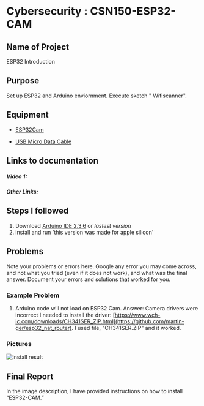 # Cybersecurity : CSN150-ESP32-CAM

## Name of Project
ESP32 Introduction

## Purpose
Set up ESP32 and Arduino enviornment. Execute sketch " Wifiscanner". 

## Equipment
* [ESP32Cam](https://www.amazon.com/Aideepen-ESP32-CAM-Bluetooth-ESP32-CAM-MB-Arduino/dp/B08P2578LV/ref=sr_1_3?crid=4FY0ECFW0ZX7&keywords=ESP32+Cam&qid=1678902050&sprefix=esp32+cam%2Caps%2C240&sr=8-3)

* [USB Micro Data Cable](https://www.amazon.com/AmazonBasics-Male-Micro-Cable-Black/dp/B0711PVX6Z/ref=sr_1_1_sspa?keywords=micro+usb+data+cable&qid=1678902214&sprefix=Micro+USB+data+%2Caps%2C89&sr=8-1-spons&psc=1&spLa=ZW5jcnlwdGVkUXVhbGlmaWVyPUFaU0NaUVZHU1RFUlAmZW5jcnlwdGVkSWQ9QTA3NTA4MDVFVERCS01HVlgxM1YmZW5jcnlwdGVkQWRJZD1BMDE4NTE1NTIwWUdONkdWSzU1M1Amd2lkZ2V0TmFtZT1zcF9hdGYmYWN0aW9uPWNsaWNrUmVkaXJlY3QmZG9Ob3RMb2dDbGljaz10cnVl)

## Links to documentation

##### Video 1: 

##### Other Links: 


## Steps I followed
1. Download [Arduino IDE 2.3.6](https://www.arduino.cc/en/software/) or *lastest version*
2. install and run 'this version was made for apple silicon'

## Problems
Note your problems or errors here.  Google any error you may come across, and not what you tried (even if it does not work), and what was the final answer. Document your errors and solutions that worked for you.  

### Example Problem
1. Arduino code will not load on ESP32 Cam.
   Answer: Camera drivers were incorrect I needed to install the driver: [https://www.wch-ic.com/downloads/CH341SER_ZIP.html](https://github.com/martin-ger/esp32_nat_router).  I used file, "CH341SER.ZIP" and it worked.

### Pictures

![install result](https://github.com/stephanbluitt/CSN150-Doc-Template/blob/main/install.png)

## Final Report

In the image description, I have provided instructions on how to install “ESP32-CAM.”
